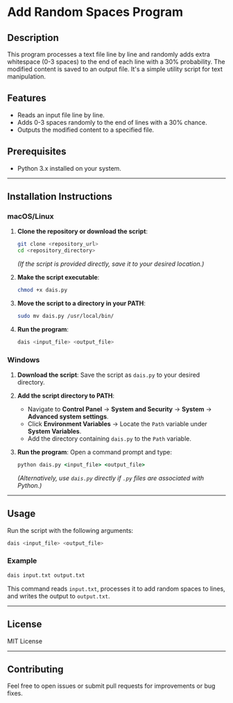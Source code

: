 # Add Random Spaces Program

## Description
This program processes a text file line by line and randomly adds extra whitespace (0-3 spaces) to the end of each line with a 30% probability. The modified content is saved to an output file. It's a simple utility script for text manipulation.

## Features
- Reads an input file line by line.
- Adds 0-3 spaces randomly to the end of lines with a 30% chance.
- Outputs the modified content to a specified file.

## Prerequisites
- Python 3.x installed on your system.

---

## Installation Instructions

### macOS/Linux
1. **Clone the repository or download the script**:
   ```bash
   git clone <repository_url>
   cd <repository_directory>
   ```
   *(If the script is provided directly, save it to your desired location.)*

2. **Make the script executable**:
   ```bash
   chmod +x dais.py
   ```

3. **Move the script to a directory in your PATH**:
   ```bash
   sudo mv dais.py /usr/local/bin/
   ```

4. **Run the program**:
   ```bash
   dais <input_file> <output_file>
   ```

### Windows
1. **Download the script**:
   Save the script as `dais.py` to your desired directory.

2. **Add the script directory to PATH**:
   - Navigate to **Control Panel** → **System and Security** → **System** → **Advanced system settings**.
   - Click **Environment Variables** → Locate the `Path` variable under **System Variables**.
   - Add the directory containing `dais.py` to the `Path` variable.

3. **Run the program**:
   Open a command prompt and type:
   ```cmd
   python dais.py <input_file> <output_file>
   ```
   *(Alternatively, use `dais.py` directly if `.py` files are associated with Python.)*

---

## Usage
Run the script with the following arguments:
```bash
dais <input_file> <output_file>
```

### Example
```bash
dais input.txt output.txt
```

This command reads `input.txt`, processes it to add random spaces to lines, and writes the output to `output.txt`.

---

## License
MIT License

---

## Contributing
Feel free to open issues or submit pull requests for improvements or bug fixes.

